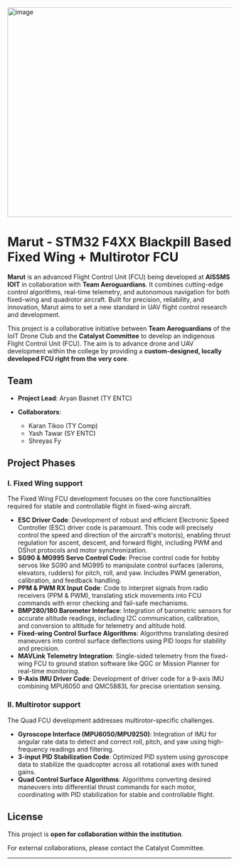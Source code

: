 <img width="580" height="472" alt="image" src="https://github.com/user-attachments/assets/07e5f51a-5438-463c-ba79-83d2b13f661f" />

# Marut - STM32 F4XX Blackpill Based Fixed Wing + Multirotor FCU

**Marut** is an advanced Flight Control Unit (FCU) being developed at **AISSMS IOIT** in collaboration with **Team Aeroguardians**. It combines cutting-edge control algorithms, real-time telemetry, and autonomous navigation for both fixed-wing and quadrotor aircraft. Built for precision, reliability, and innovation, Marut aims to set a new standard in UAV flight control research and development.

This project is a collaborative initiative between **Team Aeroguardians** of the IoIT Drone Club and the **Catalyst Committee** to develop an indigenous Flight Control Unit (FCU). The aim is to advance drone and UAV development within the college by providing a **custom-designed, locally developed FCU right from the very core**.

## Team

* **Project Lead**: Aryan Basnet (TY ENTC)
* **Collaborators**:

  * Karan Tikoo (TY Comp)
  * Yash Tawar (SY ENTC)
  * Shreyas Fy

## Project Phases

### I. Fixed Wing support

The Fixed Wing FCU development focuses on the core functionalities required for stable and controllable flight in fixed-wing aircraft.

* **ESC Driver Code**: Development of robust and efficient Electronic Speed Controller (ESC) driver code is paramount. This code will precisely control the speed and direction of the aircraft's motor(s), enabling thrust regulation for ascent, descent, and forward flight, including PWM and DShot protocols and motor synchronization.
* **SG90 & MG995 Servo Control Code**: Precise control code for hobby servos like SG90 and MG995 to manipulate control surfaces (ailerons, elevators, rudders) for pitch, roll, and yaw. Includes PWM generation, calibration, and feedback handling.
* **PPM & PWM RX Input Code**: Code to interpret signals from radio receivers (PPM & PWM), translating stick movements into FCU commands with error checking and fail-safe mechanisms.
* **BMP280/180 Barometer Interface**: Integration of barometric sensors for accurate altitude readings, including I2C communication, calibration, and conversion to altitude for telemetry and altitude hold.
* **Fixed-wing Control Surface Algorithms**: Algorithms translating desired maneuvers into control surface deflections using PID loops for stability and precision.
* **MAVLink Telemetry Integration**: Single-sided telemetry from the fixed-wing FCU to ground station software like QGC or Mission Planner for real-time monitoring.
* **9-Axis IMU Driver Code**: Development of driver code for a 9-axis IMU combining MPU6050 and QMC5883L for precise orientation sensing.

### II. Multirotor support

The Quad FCU development addresses multirotor-specific challenges.

* **Gyroscope Interface (MPU6050/MPU9250)**: Integration of IMU for angular rate data to detect and correct roll, pitch, and yaw using high-frequency readings and filtering.
* **3-input PID Stabilization Code**: Optimized PID system using gyroscope data to stabilize the quadcopter across all rotational axes with tuned gains.
* **Quad Control Surface Algorithms**: Algorithms converting desired maneuvers into differential thrust commands for each motor, coordinating with PID stabilization for stable and controllable flight.

## License

This project is **open for collaboration within the institution**.

For external collaborations, please contact the Catalyst Committee.


---
